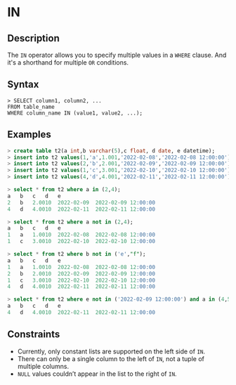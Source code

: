# **IN**

## **Description**
The `IN` operator allows you to specify multiple values in a `WHERE` clause. And it's a shorthand for multiple `OR` conditions.


## **Syntax**
```
> SELECT column1, column2, ...
FROM table_name
WHERE column_name IN (value1, value2, ...);
```
## **Examples**
``` sql
> create table t2(a int,b varchar(5),c float, d date, e datetime);
> insert into t2 values(1,'a',1.001,'2022-02-08','2022-02-08 12:00:00');
> insert into t2 values(2,'b',2.001,'2022-02-09','2022-02-09 12:00:00');
> insert into t2 values(1,'c',3.001,'2022-02-10','2022-02-10 12:00:00');
> insert into t2 values(4,'d',4.001,'2022-02-11','2022-02-11 12:00:00');

> select * from t2 where a in (2,4);
a	b	c	d	e
2	b	2.0010	2022-02-09	2022-02-09 12:00:00
4	d	4.0010	2022-02-11	2022-02-11 12:00:00

> select * from t2 where a not in (2,4);
a	b	c	d	e
1	a	1.0010	2022-02-08	2022-02-08 12:00:00
1	c	3.0010	2022-02-10	2022-02-10 12:00:00

> select * from t2 where b not in ('e',"f");
a	b	c	d	e
1	a	1.0010	2022-02-08	2022-02-08 12:00:00
2	b	2.0010	2022-02-09	2022-02-09 12:00:00
1	c	3.0010	2022-02-10	2022-02-10 12:00:00
4	d	4.0010	2022-02-11	2022-02-11 12:00:00

> select * from t2 where e not in ('2022-02-09 12:00:00') and a in (4,5);
a	b	c	d	e
4	d	4.0010	2022-02-11	2022-02-11 12:00:00

```



## **Constraints**

* Currently, only constant lists are supported on the left side of `IN`.  
* There can only be a single column to the left of `IN`, not a tuple of multiple columns.
* `NULL` values couldn’t appear in the list to the right of `IN`.  
